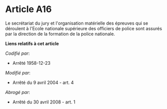# Article A16

Le secrétariat du jury et l'organisation matérielle des épreuves qui se déroulent à l'Ecole nationale supérieure des
officiers de police sont assurés par la direction de la formation de la police nationale.

**Liens relatifs à cet article**

_Codifié par_:

  - Arrêté 1958-12-23

_Modifié par_:

  - Arrêté du 9 avril 2004 - art. 4

_Abrogé par_:

  - Arrêté du 30 avril 2008 - art. 1
